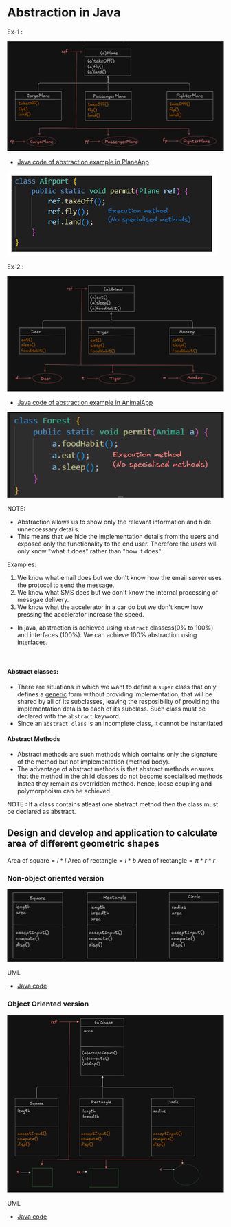 # Abstraction in Java

Ex-1 : 
<p>
    <img src="./image/intro/introPlaneExUML.png">
</p>

- [Java code of abstraction example in PlaneApp](./examples/intro/PlaneApp.java)

<p>
    <img src="./image/intro/PlaneAppMethods.png">
</p>


Ex-2 : 

<p>
    <img src="./image/intro/introAnimalExUML.png">
</p>

- [Java code of abstraction example in AnimalApp](./examples/intro/AnimalApp.java)

<p>
    <img src="./image/intro/AnimalAppMethods.png">
</p>

NOTE:

- Abstraction allows us to show only the relevant information and hide unneccessary details.
- This means that we hide the implementation details from the users and exposee only the functionality to the end user. Therefore the users will only know "what it does" rather than "how it does".

Examples:

1. We know what email does but we don't know how the email server uses the protocol to send the message.
2. We know what SMS does but we don't know the internal processing of messgae delivery.
3. We know what the accelerator in a car do but we don't know how pressing the accelerator increase the speed.

- In java, abstraction is achieved using `abstract` classess(0% to 100%) and interfaces (100%). We can achieve 100% abstraction using interfaces.
<br>

#### Abstract classes:

- There are situations in which we want to define a `super` class that only defines a <u>generic</u> form without providing implementation, that will be shared by all of its subclasses, leaving the resposibility of providing the implementation details to each of its subclass. Such class must be declared with the `abstract` keyword.
- Since an `abstract class` is an incomplete class, it cannot be instantiated 

#### Abstract Methods

- Abstract methods are such methods which contains only the signature of the method but not implementation (method body). 
- The advantage of abstract methods is that abstract methods ensures that the method in the child classes do not become specialised methods instea they remain as overridden method. hence, loose coupling and polymorphoism can be achieved.

NOTE : If a class contains atleast one abstract method then the class must be declared as abstract.




## Design and develop and application to calculate area of different geometric shapes

$\text{Area of square} = l * l$
$\text{Area of rectangle} = l * b$
$\text{Area of rectangle} = \pi * r * r$

### Non-object oriented version

<p>
    <img src="./image/intro/GeoShapeNonObjectOriented.png">
    <p> UML </p>
</p>


- [Java code](./examples/intro/GeometricShapesNonObjectOriented.java)

### Object Oriented version

<p>
    <img src="./image/intro/GeoShapeObjectOriented.png">
    <p> UML </p>
</p>

- [Java code](./geometric_shapes/)